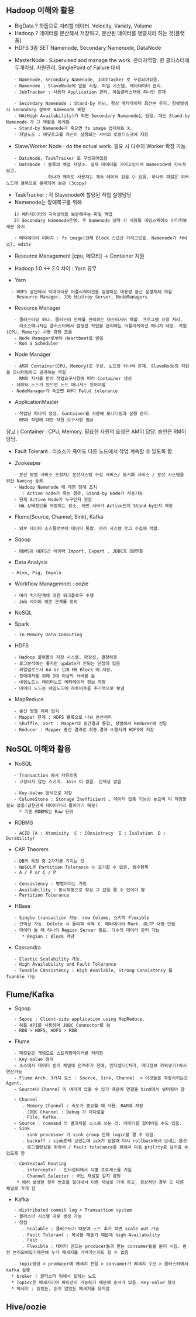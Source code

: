 ## Hadoop 이해와 활용

* BigData ?
하둡으로 처리할 데이터. Velocity, Variety, Volume
* Hadoop ?
데이터를 분산해서 저장하고, 분산된 데이터를 병렬처리 하는 것(플랫폼)
* HDFS 3종 SET
Namenode, Secondary Namenode, DataNode

- MasterNode : Supervised and manage the work. 관리자역할. 한 클러스터에 두개이상. 자원관리. SinglePoint of Failure 대비
```
   - Namenode, Secondary Namenode, JobTracker 로 구성되어있음.
   - Namenode : SlaveNode에 일을 시킴. 파일 시스템, 메타데이터 관리.
   - JobTracker : 사용자 Application 관리. 하둡클러스터에 하나만 존재
```
```
   - Secondary Namenode : Stand-by 아님. 항상 메타데이터 최신본 유지. 장애발생시 Secondary 정보로 Namenode 복원
   - HA(High Availability)가 되면 Secondary Namenode는 없음. 대신 Stand-by Namenode 가 그 역할을 하게됨
   - Stand-by Namenode가 죽으면 fs image 업데이트 X.
   - 저널노드 : 에딧로그를 자신이 실행되는 서버의 로컬디스크에 저장
```
- Slave/Worker Node : do the actual work. 필요 시 다수의 Worker 확장 가능.
```
   - DataNode, TaskTracker 로 구성되어있음
   - DataNode : 블록의 백업 저장소. 실제 데이터를 가지고있으며 Namenode에 지속적 보고.
                하나가 깨져도 사용자는 계속 데이터 읽을 수 있음. 하나의 파일은 여러 노드에 블록으로 분리되어 보관 (3copy)
```

- TaskTracker : 각 Slavenode에 할당된 작업 실행담당
- Namenode는 장애복구를 위해
```
   1) 메타데이터의 지속상태를 보완해주는 파일 백업
   2) Secondary Namenode운영. 주 Namenode 실패 시 사용될 네임스페이스 이미지복제본 유지
```
```
   - 메타데이터 이미지 : fs image(전체 Block 스냅샨 가지고있음. Namenode가 서비스), edits
```

* Resource Management
 [cpu, 메모리] -> Container 지원

* Hadoop 1.0 <-> 2.0 차이 : Yarn 유무

* Yarn
```
  - HDFS 상단에서 빅데이터용 어플리케이션을 실행하는 대용량 분산 운영체제 역할
  - Resource Manager, JOb Histroy Server, NodeManagers
```
- Resource Manager
```
   - 클러스터당 하나. 클러스터 전체를 관리하는 마스터서버 역할. 프로그램 요청 처리.
     리소스매니저는 클러스터에서 발생한 작업을 관리하는 어플리케이션 매니저 내장. 자원(CPU, Memory) 사용 경쟁 조율
   - Node Manager로부터 Heartbeat를 받음
   - Run a Scheduler
```
- Node Manager
```
   - AM과 Container(CPU, Memory)로 구성. 노드당 하나씩 존재. SlaveNode의 자원을 모니터링하고 관리하는 역할
     RM의 지시를 받아 작업요구사항에 따라 Container 생성
  - 데이터 노드가 있으면 노드 매니저도 있어야함
  - NodeManager가 죽으면 AM이 Falut tolerance
```
- ApplicationMaster
```
   - 작업당 하나씩 생성. Container를 사용해 모니터링과 실행 관리.
     RM과 작업에 대한 자원 요구사항 협상
```
참고 ) Container : CPU, Memory. 필요한 자원의 요청은 AM이 담당. 승인은 RM이 담당.
- Fault Tolerant : 리소스가 죽어도 다른 노드에서 작업 계속할 수 있도록 함

* Zookeeper
```
   - 분산 병렬 서비스 조정자/ 분산시스템 구성 서비스/ 동기화 서비스 / 분산 시스템을 위한 Naming 등록
   - Hadoop Namenode 에 대한 장애 조치
      : Active node가 죽는 경우, Stand-by Node가 자동기능
   - 현재 Active Node가 누구인지 정함
   - HA 상태정보를 저장하는 장소. 어떤 서버가 Active인지 Stand-by인지 저장
```

* Flume(Source, Channel, Sink), Kafka
```
   - 외부 데이터 소스들로부터 데이터 통합. 여러 시스템 로그 수집에 적합.
```
* Sqoop
```
   - RDMS와 HDFS간 데이터 Import, Export . JDBC로 DB연결
```
* Data Analysis
```
  - Hive, Pig, Impala
```
* Workflow Managemnet : oozie
```
   - 여러 처리단계에 대한 워크플로우 수행
   - Job 사이의 의존 관계를 정의
```
* NoSQL

* Spark
```
   - In Memory Data Computing
```

* HDFS
```
   - Hadoop 플랫폼의 저장 시스템. 확장성, 결함허용
   - 로그분석에는 좋지만 update가 안되는 단점이 있음
   - 파일업로드시 64 or 128 MB Block 에 저장.
   - 장애대처를 위해 3대 이상의 서버를 둠
   - 네임노드는 데이터노드 메타데이터 정보 저장
   - 데이터 노드는 네임노드에 하트비트를 주기적으로 보냄
```

* MapReduce
```
   - 분산 병렬 처리 방식
   - Mapper 단계 : HDFS 블록으로 나눠 분산처리
   - Shuffle, Sort : Mapper의 중간결과 통합, 정렬해서 Reducer에 전달
   - Reducer : Mapper 중간 결과로 최종 결과 수행시켜 HDFS에 저장
```
## NoSQL 이해와 활용

* NoSQL
```
   - Transaction 에서 자유로움
   - 고정되지 않는 스키마. Join 이 없음. 인덱싱 없음
```
```
   - Key-Value 방식으로 저장
   - ColumeStore : Storage Inefficient . 데이터 압축 가능성 높으며 다 저장할 필요 없음(같은관계 데이터끼리 들어가기 때문)
     * 기존 RDBMS는 Raw 단위
```

* RDBMS
```
   - ACID (A : Atomicity  C : COnsistnecy  I : Isalation  D : Durability)
```

* CAP Theorem
```
   - DB의 특징 중 2가지를 가지는 것
   - NoSQL은 Partition Tolerance 는 포기할 수 없음. 필수항목
   - A / P or C / P
```
```
   - Consistency : 병렬이라는 가정
   - Availability : 동시작동으로 항상 그 값을 줄 수 있어야 함
   - Partition Tolerance   
```

* HBase
```
   - Single transaction 가능. row Colume. 스키파 Flexible
   - 인덱싱 가능. Delete 시 물리적 삭제 X. 메타데이터 Mark. OLTP 대행 안됨
   - 데이터 돌 때 하나의 Region Server 필요. 다수의 데이터 관리 가능
      * Region : Block 개념
```

* Cassandra
```
   - Elastic Scalability 가능.
   - High Availability and Fault Tolerance
   - Tunable COnsistency : High Available, Strong Consistency 를 Tuanble 가능
```

## Flume/Kafka

* Sqoop
```
   - Sqoop : Client-side application using MapReduce.
   - 하둡 API를 사용하며 JDBC Connector를 씀
   - RDB > HDFS, HDFS > RDB
```  

* Flume
```
   - 패킷같은 개념으로 스트리밍데이터를 처리함
   - Key-Value 형식
   - 소스에서 데이터 받아 채널에 던져주기 전에, 인터셉터(처리, 메타정보 끼워넣기)에서 연산가능
   - Flume Arch. 3가지 요소 : Source, Sink, Channel  > 이것들을 작동시키는건 Agent.
   - Source나 Channel 이 여러개 있을 수 있기 때문에 연결을 bind에서 넣어줘야 함

   - Channel
      . Memory Channel : 속도가 중요할 때 사용. RAM에 저장
      . JDBC Channel : Debug 가 까다로움
      . File, Kafka..
   - Source : command 의 결과치를 소스로 쓰는 것. 데이터를 잃어버릴 수도 있음.
   - Sink
      . sink processor 가 sink group 안에 logic을 짤 수 있음.
      . backoff : sink한테 보냈는데 ack가 없을때 다시 rollback해서 보내는 옵션
      . 로드밸런싱을 위해서 / fault tolerance를 위해서 다음 prilrty로 넘어갈 수 있도록 함

   - Contextual Routing
      . interceptor : 인터셉터에서 식별 프로세스를 거침
      . Channel Selector : 어느 채널로 갈지 결정
    * 에러 발생한 경우 번호를 알아내서 다른 채널로 가게 하고, 정상적인 경우 또 다른 채널로 가게 함
```

* Kafka
```
   - distributed commit log > Transaction system
   - 클러스터 시스템 따로 생성 가능
   - 장점
      . Scalable : 클러스터기 때문에 노드 추가 하면 scale out 가능
      . Fault Tolerant : 복사를 해놓기 떄문에 high Availability
      . Fast
      . Flexible : 데이터 만드는 producer들과 받는 consumer들을 분리 시킴. 완전 분리되어있기때문에 누가 메세지를 가져가는지도 알 수 없음

   - topic생성 > producer에 메세지 전달 > consumer가 메세지 수신 > 클러스터에서 kafka 실행  
  * broker : 클러스터 뒤에서 일하는 노드
  * Topiec은 메세지이며 파티션이 가능하기 때문에 순서가 있음. Key-value 형식
  * 메세지 : 읽었든, 읽지 않았든 메세지를 유지함 
```
## Hive/oozie
